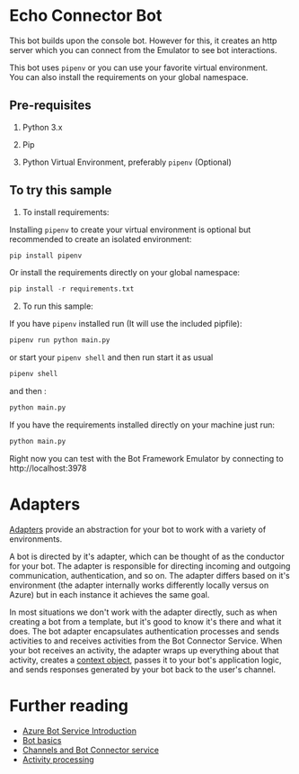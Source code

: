 # Echo Connector Bot  
This bot builds upon the console bot. However for this, it creates an http server which you can connect from the Emulator to see bot interactions.  

This bot uses `pipenv` or you can use your favorite virtual environment.  
You can also install the requirements on your global namespace.  

## Pre-requisites  
1. Python 3.x

2. Pip  

3. Python Virtual Environment, preferably `pipenv` (Optional)


## To try this sample  

1. To install requirements:

Installing `pipenv` to create your virtual environment is optional but recommended to create an isolated environment:  

```Python 
pip install pipenv
```  
Or install the requirements directly on your global namespace:  

```Python
pip install -r requirements.txt
```  

2. To run this sample:  

If you have `pipenv` installed run (It will use the included pipfile):  
```Python
pipenv run python main.py
```  
or start your `pipenv shell` and then run start it as usual 
```Python
pipenv shell
```

and then :
```Python
python main.py
```  

If you have the requirements installed directly on your machine just run:  
```Python
python main.py
```

Right now you can test with the Bot Framework Emulator by connecting to http://localhost:3978  

# Adapters
[Adapters](https://docs.microsoft.com/en-us/azure/bot-service/bot-builder-concept-activity-processing?view=azure-bot-service-4.0#the-bot-adapter) provide an abstraction for your bot to work with a variety of environments. 

A bot is directed by it's adapter, which can be thought of as the conductor for your bot. The adapter is responsible for directing incoming and outgoing communication, authentication, and so on. The adapter differs based on it's environment (the adapter internally works differently locally versus on Azure) but in each instance it achieves the same goal. 

In most situations we don't work with the adapter directly, such as when creating a bot from a template, but it's good to know it's there and what it does.
The bot adapter encapsulates authentication processes and sends activities to and receives activities from the Bot Connector Service. When your bot receives an activity, the adapter wraps up everything about that activity, creates a [context object](https://docs.microsoft.com/en-us/azure/bot-service/bot-builder-concept-activity-processing?view=azure-bot-service-4.0#turn-context), passes it to your bot's application logic, and sends responses generated by your bot back to the user's channel.


# Further reading

- [Azure Bot Service Introduction](https://docs.microsoft.com/en-us/azure/bot-service/bot-service-overview-introduction?view=azure-bot-service-4.0)
- [Bot basics](https://docs.microsoft.com/en-us/azure/bot-service/bot-builder-basics?view=azure-bot-service-4.0)
- [Channels and Bot Connector service](https://docs.microsoft.com/en-us/azure/bot-service/bot-concepts?view=azure-bot-service-4.0)
- [Activity processing](https://docs.microsoft.com/en-us/azure/bot-service/bot-builder-concept-activity-processing?view=azure-bot-service-4.0)
